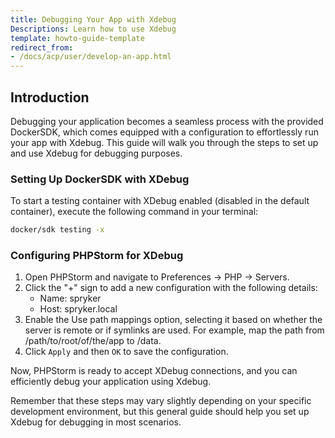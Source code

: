 ```yaml
---
title: Debugging Your App with Xdebug
Descriptions: Learn how to use Xdebug
template: howto-guide-template
redirect_from:
- /docs/acp/user/develop-an-app.html
---
```


## Introduction

Debugging your application becomes a seamless process with the provided DockerSDK, which comes equipped with a configuration to effortlessly run your app with Xdebug. This guide will walk you through the steps to set up and use Xdebug for debugging purposes.

### Setting Up DockerSDK with XDebug

To start a testing container with XDebug enabled (disabled in the default container), execute the following command in your terminal:

```bash
docker/sdk testing -x
```

### Configuring PHPStorm for XDebug

1. Open PHPStorm and navigate to Preferences → PHP → Servers.
2. Click the "+" sign to add a new configuration with the following details:
   - Name: spryker
   - Host: spryker.local
3. Enable the Use path mappings option, selecting it based on whether the server is remote or if symlinks are used. For example, map the path from /path/to/root/of/the/app to /data.
4. Click `Apply` and then `OK` to save the configuration.

Now, PHPStorm is ready to accept XDebug connections, and you can efficiently debug your application using Xdebug.

Remember that these steps may vary slightly depending on your specific development environment, but this general guide should help you set up Xdebug for debugging in most scenarios.

